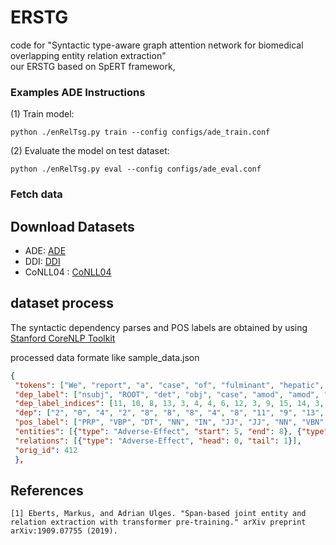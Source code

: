 # ERSTG

code for "Syntactic type-aware graph attention network for biomedical overlapping entity relation extraction"  
our ERSTG based on SpERT framework,
###  Examples ADE Instructions
(1) Train model:
```
python ./enRelTsg.py train --config configs/ade_train.conf
```

(2) Evaluate the  model on test dataset:
```
python ./enRelTsg.py eval --config configs/ade_eval.conf
```

### Fetch data
## Download Datasets 
- ADE: [ADE](http://lavis.cs.hs-rm.de/storage/spert/public/datasets/ade/)   
- DDI: [DDI]( https://hulat.inf.uc3m.es/ddicorpus ) 
- CoNLL04 : [CoNLL04](http://lavis.cs.hs-rm.de/storage/spert/public/datasets/ade/)   
 
## dataset process
 The syntactic dependency parses and POS labels are obtained by using [Stanford CoreNLP Toolkit ](https://stanfordnlp.github.io/CoreNLP/)

processed data formate like sample_data.json
```json
{
 "tokens": ["We", "report", "a", "case", "of", "fulminant", "hepatic", "failure", "associated", "with", "didanosine",  "and", "masquerading", "as", "a", "surgical", "abdomen", "and", "compare", "the", "clinical", ",", "biologic", ",", "histologic", ",", "and", "ultrastructural", "findings", "with", "reports", "described", "previously", "."], 
 "dep_label": ["nsubj", "ROOT", "det", "obj", "case", "amod", "amod", "nmod", "dep", "case", "obl", "cc", "conj", "case", "det", "amod", "obl", "cc", "conj", "obj", "dep", "punct", "dep", "punct", "dep", "punct", "cc", "amod", "conj", "case", "nmod", "acl", "advmod", "punct"], 
 "dep_label_indices": [11, 10, 8, 13, 3, 4, 4, 6, 12, 3, 9, 15, 14, 3, 8, 4, 9, 15, 14, 13, 12, 5, 12, 5, 12, 5, 15, 4, 14, 3, 6, 21, 16, 5], 
 "dep": ["2", "0", "4", "2", "8", "8", "8", "4", "8", "11", "9", "13", "9", "17", "17", "17", "13", "19", "2", "19", "20", "21", "22", "23", "24", "25", "29", "29", "26", "31", "29", "31", "32", "29"], 
 "pos_label": ["PRP", "VBP", "DT", "NN", "IN", "JJ", "JJ", "NN", "VBN", "IN", "NN", "CC", "VBG", "IN", "DT", "JJ", "NN", "CC", "VB", "DT", "JJ", ",", "JJ", ",", "JJ", ",", "CC", "JJ", "NNS", "IN", "NNS", "VBN", "RB", "."], "pos_indices": [18, 15, 5, 2, 3, 4, 4, 2, 7, 3, 2, 10, 14, 3, 5, 4, 2, 10, 17, 5, 4, 9, 4, 9, 4, 9, 10, 4, 8, 3, 8, 7, 13, 6], 
 "entities": [{"type": "Adverse-Effect", "start": 5, "end": 8}, {"type": "Drug", "start": 10, "end": 11}], 
 "relations": [{"type": "Adverse-Effect", "head": 0, "tail": 1}], 
 "orig_id": 412
 },
```


## References
```
[1] Eberts, Markus, and Adrian Ulges. "Span-based joint entity and relation extraction with transformer pre-training." arXiv preprint arXiv:1909.07755 (2019).
```



